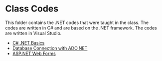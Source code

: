 # Class Codes

This folder contains the .NET codes that were taught in the class. The codes are written in C# and are based on the .NET framework. The codes are written in Visual Studio.

- [C# .NET Basics](Basics/)
- [Database Connection with ADO.NET](DatabaseConnection/)
- [ASP.NET Web Forms](Web%20Forms%20Demo/)
